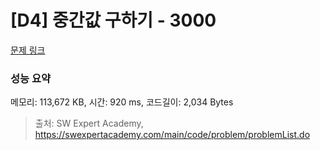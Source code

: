 # [D4] 중간값 구하기 - 3000 

[문제 링크](https://swexpertacademy.com/main/code/problem/problemDetail.do?contestProbId=AV-fO0s6ARoDFAXT) 

### 성능 요약

메모리: 113,672 KB, 시간: 920 ms, 코드길이: 2,034 Bytes



> 출처: SW Expert Academy, https://swexpertacademy.com/main/code/problem/problemList.do